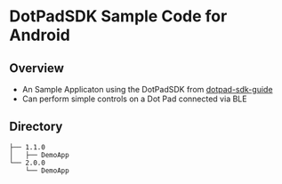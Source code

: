 # DotPadSDK Sample Code for Android

## Overview
* An Sample Applicaton using the DotPadSDK from [dotpad-sdk-guide](https://github.com/dotincorp/dotpad-sdk-guide)
* Can perform simple controls on a Dot Pad connected via BLE  

## Directory
```
├── 1.1.0
│   ├── DemoApp
└── 2.0.0
    └── DemoApp
```